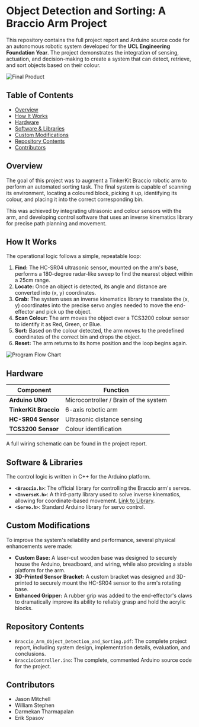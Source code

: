 # Object Detection and Sorting: A Braccio Arm Project

This repository contains the full project report and Arduino source code for an autonomous robotic system developed for the **UCL Engineering Foundation Year**. The project demonstrates the integration of sensing, actuation, and decision-making to create a system that can detect, retrieve, and sort objects based on their colour.

![Final Product](https://imgur.com/iW4iHb9)

## Table of Contents
- [Overview](#overview)
- [How It Works](#how-it-works)
- [Hardware](#hardware)
- [Software & Libraries](#software--libraries)
- [Custom Modifications](#custom-modifications)
- [Repository Contents](#repository-contents)
- [Contributors](#contributors)

## Overview

The goal of this project was to augment a TinkerKit Braccio robotic arm to perform an automated sorting task. The final system is capable of scanning its environment, locating a coloured block, picking it up, identifying its colour, and placing it into the correct corresponding bin.

This was achieved by integrating ultrasonic and colour sensors with the arm, and developing control software that uses an inverse kinematics library for precise path planning and movement.

## How It Works

The operational logic follows a simple, repeatable loop:

1.  **Find:** The HC-SR04 ultrasonic sensor, mounted on the arm's base, performs a 180-degree radar-like sweep to find the nearest object within a 25cm range.
2.  **Locate:** Once an object is detected, its angle and distance are converted into (x, y) coordinates.
3.  **Grab:** The system uses an inverse kinematics library to translate the (x, y) coordinates into the precise servo angles needed to move the end-effector and pick up the object.
4.  **Scan Colour:** The arm moves the object over a TCS3200 colour sensor to identify it as Red, Green, or Blue.
5.  **Sort:** Based on the colour detected, the arm moves to the predefined coordinates of the correct bin and drops the object.
6.  **Reset:** The arm returns to its home position and the loop begins again.

![Program Flow Chart](https://imgur.com/wgpSQjs)

## Hardware

| Component              | Function                               |
| ---------------------- | -------------------------------------- |
| **Arduino UNO**        | Microcontroller / Brain of the system  |
| **TinkerKit Braccio**  | 6-axis robotic arm                     |
| **HC-SR04 Sensor**     | Ultrasonic distance sensing            |
| **TCS3200 Sensor**     | Colour identification                  |

A full wiring schematic can be found in the project report.

## Software & Libraries

The control logic is written in C++ for the Arduino platform.

-   **`<Braccio.h>`**: The official library for controlling the Braccio arm's servos.
-   **`<InverseK.h>`**: A third-party library used to solve inverse kinematics, allowing for coordinate-based movement. [Link to Library](https://github.com/cgxeiji/CGx-InverseK).
-   **`<Servo.h>`**: Standard Arduino library for servo control.

## Custom Modifications

To improve the system's reliability and performance, several physical enhancements were made:

-   **Custom Base:** A laser-cut wooden base was designed to securely house the Arduino, breadboard, and wiring, while also providing a stable platform for the arm.
-   **3D-Printed Sensor Bracket:** A custom bracket was designed and 3D-printed to securely mount the HC-SR04 sensor to the arm's rotating base.
-   **Enhanced Gripper:** A rubber grip was added to the end-effector's claws to dramatically improve its ability to reliably grasp and hold the acrylic blocks.

## Repository Contents

-   `Braccio_Arm_Object_Detection_and_Sorting.pdf`: The complete project report, including system design, implementation details, evaluation, and conclusions.
-   `BraccioController.ino`: The complete, commented Arduino source code for the project.

## Contributors

* Jason Mitchell
* William Stephen
* Darmekan Tharmapalan
* Erik Spasov
